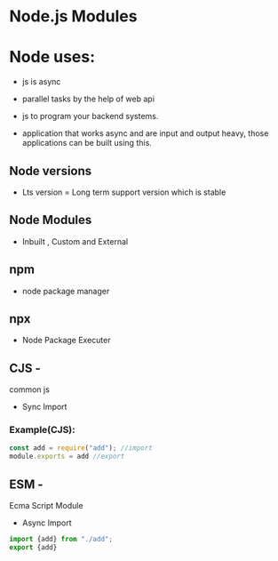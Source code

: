 # Node.js Modules

# Node uses:
- js is async
- parallel tasks by the help of web api
- js to program your backend systems.

- application that works async and are input and output heavy, those applications can be built using this. 


## Node versions 
- Lts version = Long term support version which is stable 

## Node Modules
- Inbuilt , Custom and External

## npm 
- node package manager 
##  npx 
- Node Package Executer

## CJS - 
common js
- Sync Import 

### Example(CJS):
```js
const add = require("add"); //import
module.exports = add //export
```

## ESM - 
Ecma Script Module
- Async Import
```js
import {add} from "./add";
export {add}
```